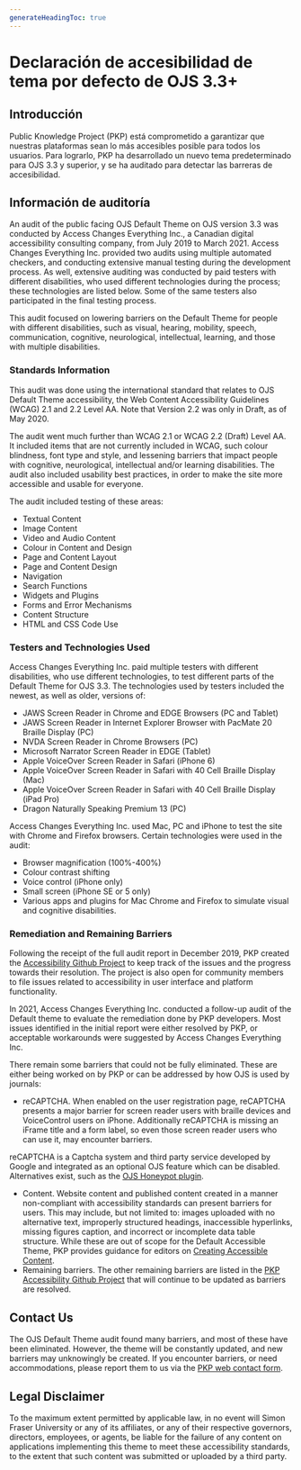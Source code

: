 ```yaml
---
generateHeadingToc: true
---
```


# Declaración de accesibilidad de tema por defecto de OJS 3.3+

## Introducción

Public Knowledge Project (PKP) está comprometido a garantizar que nuestras plataformas sean lo más accesibles posible para todos los usuarios. Para lograrlo, PKP ha desarrollado un nuevo tema predeterminado para OJS 3.3 y superior, y se ha auditado para detectar las barreras de accesibilidad.

## Información de auditoría

An audit of the public facing OJS Default Theme on OJS version 3.3 was conducted by Access Changes Everything Inc., a Canadian digital accessibility consulting company, from July 2019 to March 2021. Access Changes Everything Inc. provided two audits using multiple automated checkers, and conducting extensive manual testing during the development process. As well, extensive auditing was conducted by paid testers with different disabilities, who used different technologies during the process; these technologies are listed below. Some of the same testers also participated in the final testing process.

This audit focused on lowering barriers on the Default Theme for people with different disabilities, such as visual, hearing, mobility, speech, communication, cognitive, neurological, intellectual, learning, and those with multiple disabilities.

### Standards Information

This audit was done using the international standard that relates to OJS Default Theme accessibility, the Web Content Accessibility Guidelines (WCAG) 2.1 and 2.2 Level AA. Note that Version 2.2 was only in Draft, as of May 2020.

The audit went much further than WCAG 2.1 or WCAG 2.2 (Draft) Level AA. It included items that are not currently included in WCAG, such colour blindness, font type and style, and lessening barriers that impact people with cognitive, neurological, intellectual and/or learning disabilities. The audit also included usability best practices, in order to make the site more accessible and usable for everyone.

The audit included testing of these areas:

* Textual Content
* Image Content
* Video and Audio Content
* Colour in Content and Design
* Page and Content Layout
* Page and Content Design
* Navigation
* Search Functions
* Widgets and Plugins
* Forms and Error Mechanisms
* Content Structure
* HTML and CSS Code Use

### Testers and Technologies Used

Access Changes Everything Inc. paid multiple testers with different disabilities, who use different technologies, to test different parts of the Default Theme for OJS 3.3. The technologies used by testers included the newest, as well as older, versions of:

* JAWS Screen Reader in Chrome and EDGE Browsers (PC and Tablet)
* JAWS Screen Reader in Internet Explorer Browser with PacMate 20 Braille Display (PC)
* NVDA Screen Reader in Chrome Browsers (PC)
* Microsoft Narrator Screen Reader in EDGE (Tablet)
* Apple VoiceOver Screen Reader in Safari (iPhone 6)
* Apple VoiceOver Screen Reader in Safari with 40 Cell Braille Display (Mac)
* Apple VoiceOver Screen Reader in Safari with 40 Cell Braille Display (iPad Pro)
* Dragon Naturally Speaking Premium 13 (PC)

Access Changes Everything Inc. used Mac, PC and iPhone to test the site with Chrome and Firefox browsers. Certain technologies were used in the audit:

* Browser magnification (100%-400%)
* Colour contrast shifting
* Voice control (iPhone only)
* Small screen (iPhone SE or 5 only)
* Various apps and plugins for Mac Chrome and Firefox to simulate visual and cognitive disabilities.

### Remediation and Remaining Barriers

Following the receipt of the full audit report in December 2019, PKP created the [Accessibility Github Project](https://github.com/pkp/pkp-lib/projects/16) to keep track of the issues and the progress towards their resolution. The project is also open for community members to file issues related to accessibility in user interface and platform functionality.

In 2021, Access Changes Everything Inc. conducted a follow-up audit of the Default theme to evaluate the remediation done by PKP developers. Most issues identified in the initial report were either resolved by PKP, or acceptable workarounds were suggested by Access Changes Everything Inc.

There remain some barriers that could not be fully eliminated. These are either being worked on by PKP or can be addressed by how OJS is used by journals:

* reCAPTCHA. When enabled on the user registration page, reCAPTCHA presents a major barrier for screen reader users with braille devices and VoiceControl users on iPhone. Additionally reCAPTCHA is missing an iFrame title and a form label, so even those screen reader users who can use it, may encounter barriers.

reCAPTCHA is a Captcha system and third party service developed by Google and integrated as an optional OJS feature which can be disabled. Alternatives exist, such as the [OJS Honeypot plugin](https://github.com/ulsdevteam/pkp-formHoneypot).
* Content. Website content and published content created in a manner non-compliant with accessibility standards can present barriers for users. This may include, but not limited to: images uploaded with no alternative text, improperly structured headings, inaccessible hyperlinks, missing figures caption, and incorrect or incomplete data table structure. While these are out of scope for the Default Accessible Theme, PKP provides guidance for editors on [Creating Accessible Content](https://docs.pkp.sfu.ca/accessible-content/).
* Remaining barriers. The other remaining barriers are listed in the [PKP Accessibility Github Project](https://github.com/pkp/pkp-lib/projects/16) that will continue to be updated as barriers are resolved.

## Contact Us

The OJS Default Theme audit found many barriers, and most of these have been eliminated. However, the theme will be constantly updated, and new barriers may unknowingly be created. If you encounter barriers, or need accommodations, please report them to us via the [PKP web contact form](https://pkp.sfu.ca/contact-us/).

## Legal Disclaimer

To the maximum extent permitted by applicable law, in no event will Simon Fraser University or any of its affiliates, or any of their respective governors, directors, employees, or agents, be liable for the failure of any content on applications implementing this theme to meet these accessibility standards, to the extent that such content was submitted or uploaded by a third party.
